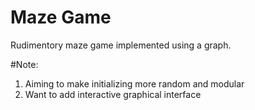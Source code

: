 # Maze Game
Rudimentory maze game implemented using a graph.

#Note:
1. Aiming to make initializing more random and modular
2. Want to add interactive graphical interface
